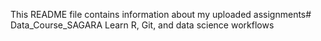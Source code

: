 This README file contains information about my uploaded assignments# Data_Course_SAGARA
Learn R, Git, and data science workflows

